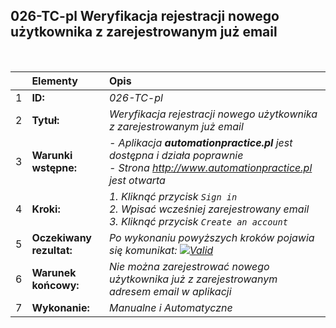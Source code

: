 ## 026-TC-pl Weryfikacja rejestracji nowego użytkownika z zarejestrowanym już email

<br>

|     | Elementy                 | Opis                                                                     |
| :-- | :----------------------- | :----------------------------------------------------------------------- |
| 1   | **ID:**                  | _026-TC-pl_                                                              |
| 2   | **Tytuł:**               | _Weryfikacja rejestracji nowego użytkownika z zarejestrowanym już email_ |
| 3   | **Warunki wstępne:**     | _- Aplikacja **automationpractice.pl** jest dostępna i działa poprawnie <br> - Strona http://www.automationpractice.pl jest otwarta_ |
| 4   | **Kroki:**               | _1. Kliknąć przycisk `Sign in` <br> 2. Wpisać wcześniej zarejestrowany email <br> 3. Kliknąć przycisk `Create an account`_ |
| 5   | **Oczekiwany rezultat:** | _Po wykonaniu powyższych kroków pojawia się komunikat: [![Valid](https://img.shields.io/badge/An%20account%20using%20this%20email%20address%20has%20already%20been%20registered.%20Please%20enter%20a%20valid%20password%20or%20request%20a%20new%20one.-f3515c)](#)_ |
| 6   | **Warunek końcowy:**     | _Nie można zarejestrować nowego użytkownika już z zarejestrowanym adresem email w aplikacji_ |
| 7   | **Wykonanie:**           | _Manualne i Automatyczne_                                                |

